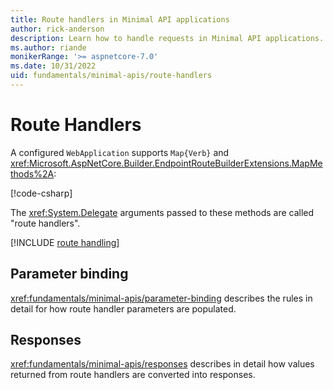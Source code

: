 ```yaml
---
title: Route handlers in Minimal API applications
author: rick-anderson
description: Learn how to handle requests in Minimal API applications.
ms.author: riande
monikerRange: '>= aspnetcore-7.0'
ms.date: 10/31/2022
uid: fundamentals/minimal-apis/route-handlers
---
```


# Route Handlers

A configured `WebApplication` supports `Map{Verb}` and <xref:Microsoft.AspNetCore.Builder.EndpointRouteBuilderExtensions.MapMethods%2A>:

[!code-csharp[](7.0-samples/WebMinAPIs/Program.cs?name=snippet_r1)]

The <xref:System.Delegate> arguments passed to these methods are called "route handlers".

[!INCLUDE [route handling](includes/route-handlers.md)]

## Parameter binding

<xref:fundamentals/minimal-apis/parameter-binding> describes the rules in detail for how route handler parameters are populated.

## Responses

<xref:fundamentals/minimal-apis/responses> describes in detail how values returned from route handlers are converted into responses.
